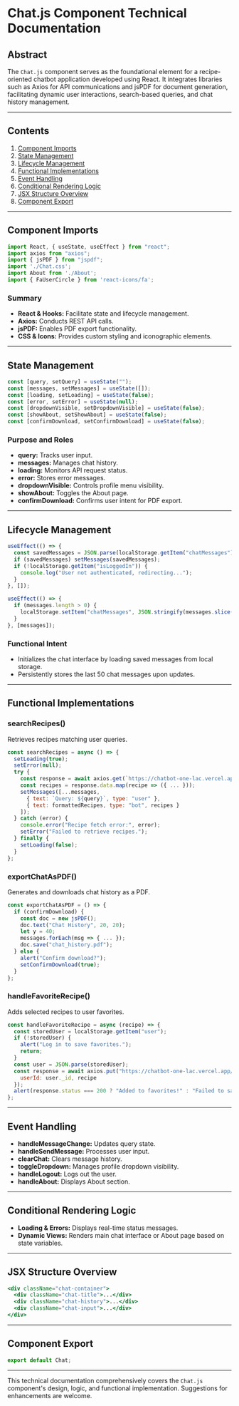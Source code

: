 # Chat.js Component Technical Documentation

## Abstract
The `Chat.js` component serves as the foundational element for a recipe-oriented chatbot application developed using React. It integrates libraries such as Axios for API communications and jsPDF for document generation, facilitating dynamic user interactions, search-based queries, and chat history management.

---

## Contents
1. [Component Imports](#component-imports)
2. [State Management](#state-management)
3. [Lifecycle Management](#lifecycle-management)
4. [Functional Implementations](#functional-implementations)
5. [Event Handling](#event-handling)
6. [Conditional Rendering Logic](#conditional-rendering-logic)
7. [JSX Structure Overview](#jsx-structure-overview)
8. [Component Export](#component-export)

---

## Component Imports
```javascript
import React, { useState, useEffect } from "react";
import axios from "axios";
import { jsPDF } from "jspdf";
import './Chat.css';
import About from './About';
import { FaUserCircle } from 'react-icons/fa';
```

### Summary
- **React & Hooks:** Facilitate state and lifecycle management.
- **Axios:** Conducts REST API calls.
- **jsPDF:** Enables PDF export functionality.
- **CSS & Icons:** Provides custom styling and iconographic elements.

---

## State Management
```javascript
const [query, setQuery] = useState("");
const [messages, setMessages] = useState([]);
const [loading, setLoading] = useState(false);
const [error, setError] = useState(null);
const [dropdownVisible, setDropdownVisible] = useState(false);
const [showAbout, setShowAbout] = useState(false);
const [confirmDownload, setConfirmDownload] = useState(false);
```

### Purpose and Roles
- **query:** Tracks user input.
- **messages:** Manages chat history.
- **loading:** Monitors API request status.
- **error:** Stores error messages.
- **dropdownVisible:** Controls profile menu visibility.
- **showAbout:** Toggles the About page.
- **confirmDownload:** Confirms user intent for PDF export.

---

## Lifecycle Management
```javascript
useEffect(() => {
  const savedMessages = JSON.parse(localStorage.getItem("chatMessages"));
  if (savedMessages) setMessages(savedMessages);
  if (!localStorage.getItem("isLoggedIn")) {
    console.log("User not authenticated, redirecting...");
  }
}, []);

useEffect(() => {
  if (messages.length > 0) {
    localStorage.setItem("chatMessages", JSON.stringify(messages.slice(-50)));
  }
}, [messages]);
```

### Functional Intent
- Initializes the chat interface by loading saved messages from local storage.
- Persistently stores the last 50 chat messages upon updates.

---

## Functional Implementations

### searchRecipes()
Retrieves recipes matching user queries.
```javascript
const searchRecipes = async () => {
  setLoading(true);
  setError(null);
  try {
    const response = await axios.get(`https://chatbot-one-lac.vercel.app/api/recipes?query=${query}`);
    const recipes = response.data.map(recipe => ({ ... }));
    setMessages([...messages, 
      { text: `Query: ${query}`, type: "user" },
      { text: formattedRecipes, type: "bot", recipes }
    ]);
  } catch (error) {
    console.error("Recipe fetch error:", error);
    setError("Failed to retrieve recipes.");
  } finally {
    setLoading(false);
  }
};
```

### exportChatAsPDF()
Generates and downloads chat history as a PDF.
```javascript
const exportChatAsPDF = () => {
  if (confirmDownload) {
    const doc = new jsPDF();
    doc.text("Chat History", 20, 20);
    let y = 40;
    messages.forEach(msg => { ... });
    doc.save("chat_history.pdf");
  } else {
    alert("Confirm download?");
    setConfirmDownload(true);
  }
};
```

### handleFavoriteRecipe()
Adds selected recipes to user favorites.
```javascript
const handleFavoriteRecipe = async (recipe) => {
  const storedUser = localStorage.getItem("user");
  if (!storedUser) {
    alert("Log in to save favorites.");
    return;
  }
  const user = JSON.parse(storedUser);
  const response = await axios.put("https://chatbot-one-lac.vercel.app/api/users/favorites", {
    userId: user._id, recipe
  });
  alert(response.status === 200 ? "Added to favorites!" : "Failed to save recipe.");
};
```

---

## Event Handling
- **handleMessageChange:** Updates query state.
- **handleSendMessage:** Processes user input.
- **clearChat:** Clears message history.
- **toggleDropdown:** Manages profile dropdown visibility.
- **handleLogout:** Logs out the user.
- **handleAbout:** Displays About section.

---

## Conditional Rendering Logic
- **Loading & Errors:** Displays real-time status messages.
- **Dynamic Views:** Renders main chat interface or About page based on state variables.

---

## JSX Structure Overview
```jsx
<div className="chat-container">
  <div className="chat-title">...</div>
  <div className="chat-history">...</div>
  <div className="chat-input">...</div>
</div>
```

---

## Component Export
```javascript
export default Chat;
```

---

This technical documentation comprehensively covers the `Chat.js` component's design, logic, and functional implementation. Suggestions for enhancements are welcome.

